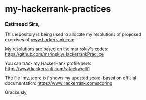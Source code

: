 # my-hackerrank-practices

### Estimeed Sirs,

This repository is being used to allocate my resolutions of proposed exercises of www.hackerrank.com.

My resolutions are based on the marinskiy's codes:
https://github.com/marinskiy/HackerrankPractice

You can track my HackerHank profile here:
https://www.hackerrank.com/rafaelravelli1

The file 'my_score.txt' shows my updated score, based on official documentation:
https://www.hackerrank.com/scoring

Graciously,
